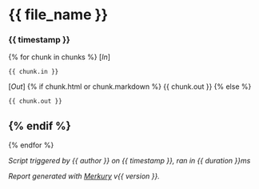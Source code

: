 # {{ file_name }}

### {{ timestamp }}

{% for chunk in chunks %}
\[_In_\]
```{{ script_type }}
{{ chunk.in }}
```
\[_Out_\]
{% if chunk.html or chunk.markdown %}
{{ chunk.out }}
{% else %}
```{{ script_type }}
{{ chunk.out }}
```
{% endif %}
---
{% endfor %}

_Script triggered by {{ author }} on {{ timestamp }}, ran in {{ duration }}ms_

_Report generated with [Merkury](https://github.com/ppatrzyk/merkury) v{{ version }}._
